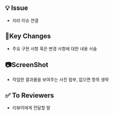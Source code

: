 ## 💡 Issue
- 지라 이슈 연결

## 🌱Key Changes
- 주요 구현 사항 혹은 변경 사항에 대한 내용 서술

## 📷ScreenShot
- 작업한 결과물을 보여주는 사진 첨부, 없으면 항목 생략

## ✅ To Reviewers
- 리뷰어에게 전달할 말